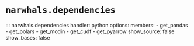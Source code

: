 # `narwhals.dependencies`

::: narwhals.dependencies
    handler: python
    options:
      members:
        - get_pandas
        - get_polars
        - get_modin
        - get_cudf
        - get_pyarrow
      show_source: false
      show_bases: false
